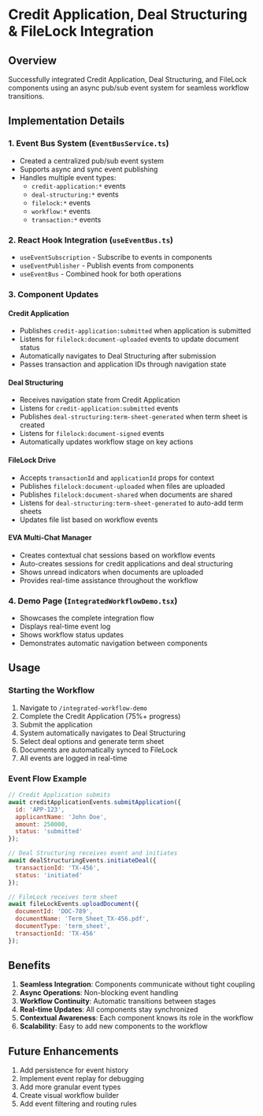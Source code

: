 # Credit Application, Deal Structuring & FileLock Integration

## Overview
Successfully integrated Credit Application, Deal Structuring, and FileLock components using an async pub/sub event system for seamless workflow transitions.

## Implementation Details

### 1. Event Bus System (`EventBusService.ts`)
- Created a centralized pub/sub event system
- Supports async and sync event publishing
- Handles multiple event types:
  - `credit-application:*` events
  - `deal-structuring:*` events
  - `filelock:*` events
  - `workflow:*` events
  - `transaction:*` events

### 2. React Hook Integration (`useEventBus.ts`)
- `useEventSubscription` - Subscribe to events in components
- `useEventPublisher` - Publish events from components
- `useEventBus` - Combined hook for both operations

### 3. Component Updates

#### Credit Application
- Publishes `credit-application:submitted` when application is submitted
- Listens for `filelock:document-uploaded` events to update document status
- Automatically navigates to Deal Structuring after submission
- Passes transaction and application IDs through navigation state

#### Deal Structuring
- Receives navigation state from Credit Application
- Listens for `credit-application:submitted` events
- Publishes `deal-structuring:term-sheet-generated` when term sheet is created
- Listens for `filelock:document-signed` events
- Automatically updates workflow stage on key actions

#### FileLock Drive
- Accepts `transactionId` and `applicationId` props for context
- Publishes `filelock:document-uploaded` when files are uploaded
- Publishes `filelock:document-shared` when documents are shared
- Listens for `deal-structuring:term-sheet-generated` to auto-add term sheets
- Updates file list based on workflow events

#### EVA Multi-Chat Manager
- Creates contextual chat sessions based on workflow events
- Auto-creates sessions for credit applications and deal structuring
- Shows unread indicators when documents are uploaded
- Provides real-time assistance throughout the workflow

### 4. Demo Page (`IntegratedWorkflowDemo.tsx`)
- Showcases the complete integration flow
- Displays real-time event log
- Shows workflow status updates
- Demonstrates automatic navigation between components

## Usage

### Starting the Workflow
1. Navigate to `/integrated-workflow-demo`
2. Complete the Credit Application (75%+ progress)
3. Submit the application
4. System automatically navigates to Deal Structuring
5. Select deal options and generate term sheet
6. Documents are automatically synced to FileLock
7. All events are logged in real-time

### Event Flow Example
```javascript
// Credit Application submits
await creditApplicationEvents.submitApplication({
  id: 'APP-123',
  applicantName: 'John Doe',
  amount: 250000,
  status: 'submitted'
});

// Deal Structuring receives event and initiates
await dealStructuringEvents.initiateDeal({
  transactionId: 'TX-456',
  status: 'initiated'
});

// FileLock receives term sheet
await fileLockEvents.uploadDocument({
  documentId: 'DOC-789',
  documentName: 'Term_Sheet_TX-456.pdf',
  documentType: 'term_sheet',
  transactionId: 'TX-456'
});
```

## Benefits

1. **Seamless Integration**: Components communicate without tight coupling
2. **Async Operations**: Non-blocking event handling
3. **Workflow Continuity**: Automatic transitions between stages
4. **Real-time Updates**: All components stay synchronized
5. **Contextual Awareness**: Each component knows its role in the workflow
6. **Scalability**: Easy to add new components to the workflow

## Future Enhancements

1. Add persistence for event history
2. Implement event replay for debugging
3. Add more granular event types
4. Create visual workflow builder
5. Add event filtering and routing rules